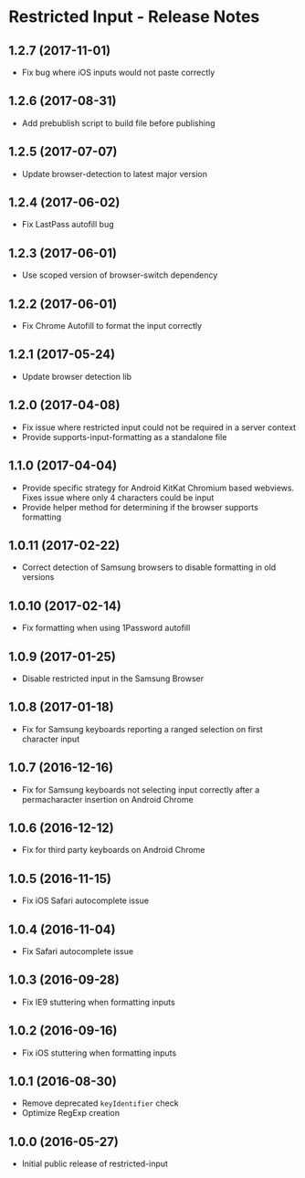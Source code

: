# Restricted Input - Release Notes

## 1.2.7 (2017-11-01)

* Fix bug where iOS inputs would not paste correctly

## 1.2.6 (2017-08-31)

* Add prebublish script to build file before publishing

## 1.2.5 (2017-07-07)

* Update browser-detection to latest major version

## 1.2.4 (2017-06-02)

* Fix LastPass autofill bug

## 1.2.3 (2017-06-01)

* Use scoped version of browser-switch dependency

## 1.2.2 (2017-06-01)

* Fix Chrome Autofill to format the input correctly

## 1.2.1 (2017-05-24)

* Update browser detection lib

## 1.2.0 (2017-04-08)

* Fix issue where restricted input could not be required in a server context
* Provide supports-input-formatting as a standalone file

## 1.1.0 (2017-04-04)

* Provide specific strategy for Android KitKat Chromium based webviews. Fixes issue where only 4 characters could be input
* Provide helper method for determining if the browser supports formatting

## 1.0.11 (2017-02-22)

* Correct detection of Samsung browsers to disable formatting in old versions

## 1.0.10 (2017-02-14)

* Fix formatting when using 1Password autofill

## 1.0.9 (2017-01-25)

* Disable restricted input in the Samsung Browser

## 1.0.8 (2017-01-18)

* Fix for Samsung keyboards reporting a ranged selection on first character input

## 1.0.7 (2016-12-16)

* Fix for Samsung keyboards not selecting input correctly after a permacharacter insertion on Android Chrome

## 1.0.6 (2016-12-12)

* Fix for third party keyboards on Android Chrome

## 1.0.5 (2016-11-15)

* Fix iOS Safari autocomplete issue

## 1.0.4 (2016-11-04)

* Fix Safari autocomplete issue

## 1.0.3 (2016-09-28)

* Fix IE9 stuttering when formatting inputs

## 1.0.2 (2016-09-16)

* Fix iOS stuttering when formatting inputs

## 1.0.1 (2016-08-30)

* Remove deprecated `keyIdentifier` check
* Optimize RegExp creation

## 1.0.0 (2016-05-27)

* Initial public release of restricted-input
